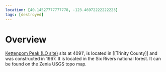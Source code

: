 ```yaml
---
location: [40.14527777777778, -123.46972222222223]
tags: [destroyed]
---
```


# Overview

[Kettenpom Peak (LO site)](http://www.peakbagging.com/CALookoutPhotos/Kettenpom.html) sits at 4091', is located in [[Trinity County]] and was constructed in 1967. It is located in the Six Rivers national forest. It can be found on the Zenia USGS topo map.

